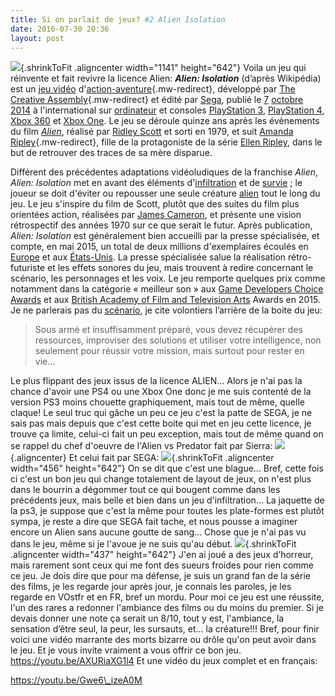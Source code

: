 ```yaml
---
title: Si on parlait de jeux? #2 Alien Isolation
date: 2016-07-30 20:36
layout: post
---
```


![](http://download.tuxfamily.org/passionlinux/images/jpg/Alien-Isolation.jpg){.shrinkToFit
.aligncenter width="1141" height="642"} Voila un jeu qui réinvente et
fait revivre la licence Alien: ***<span class="lang-en" lang="en">Alien:
Isolation</span>*** (d’après Wikipédia) est un [jeu
vidéo](https://fr.wikipedia.org/wiki/Jeu_vid%C3%A9o "Jeu vidéo")
d'[action-aventure](https://fr.wikipedia.org/wiki/Jeu_vid%C3%A9o_d%27action-aventure "Jeu vidéo d'action-aventure"){.mw-redirect},
développé par [The Creative
Assembly](https://fr.wikipedia.org/wiki/The_Creative_Assembly "The Creative Assembly"){.mw-redirect}
et édité par [Sega](https://fr.wikipedia.org/wiki/Sega "Sega"), publié
le
<time class="nowrap date-lien" datetime="2014-10-07">[7](https://fr.wikipedia.org/wiki/7_octobre "7 octobre")
[octobre](https://fr.wikipedia.org/wiki/Octobre_2014 "Octobre 2014")
[2014](https://fr.wikipedia.org/wiki/2014_en_jeu_vid%C3%A9o "2014 en jeu vidéo")</time>
à l'international sur
[ordinateur](https://fr.wikipedia.org/wiki/Compatible_PC "Compatible PC")
et consoles [PlayStation
3](https://fr.wikipedia.org/wiki/PlayStation_3 "PlayStation 3"),
[PlayStation
4](https://fr.wikipedia.org/wiki/PlayStation_4 "PlayStation 4"), [Xbox
360](https://fr.wikipedia.org/wiki/Xbox_360 "Xbox 360") et [Xbox
One](https://fr.wikipedia.org/wiki/Xbox_One "Xbox One"). Le jeu se
déroule quinze ans après les évènements du film *<span class="lang-en"
lang="en">[Alien](https://fr.wikipedia.org/wiki/Alien_%28film%29 "Alien (film)")</span>*,
réalisé par [Ridley
Scott](https://fr.wikipedia.org/wiki/Ridley_Scott "Ridley Scott") et
sorti en 1979, et suit [Amanda
Ripley](https://fr.wikipedia.org/wiki/Personnages_de_Alien#Amanda_Ripley "Personnages de Alien"){.mw-redirect},
fille de la protagoniste de la série [Ellen
Ripley](https://fr.wikipedia.org/wiki/Ellen_Ripley "Ellen Ripley"), dans
le but de retrouver des traces de sa mère disparue.  
<!--more-->  
Différent des précédentes adaptations vidéoludiques de la franchise
*<span class="lang-en" lang="en">Alien</span>*, *<span class="lang-en"
lang="en">Alien: Isolation</span>* met en avant des éléments
d'[infiltration](https://fr.wikipedia.org/wiki/Jeu_d%27infiltration "Jeu d'infiltration")
et de
[survie](https://fr.wikipedia.org/wiki/Survival_horror "Survival horror") ;
le joueur se doit d'éviter ou repousser une seule créature
[alien](https://fr.wikipedia.org/wiki/Alien_%28cr%C3%A9ature%29 "Alien (créature)")
tout le long du jeu. Le jeu s'inspire du film de Scott, plutôt que des
suites du film plus orientées action, réalisées par [James
Cameron](https://fr.wikipedia.org/wiki/James_Cameron "James Cameron"),
et présente une vision rétrospectif des années 1970 sur ce que serait le
futur. Après publication, *<span class="lang-en" lang="en">Alien:
Isolation</span>* est généralement bien accueilli par la presse
spécialisée, et compte, en mai 2015, un total de deux millions
d'exemplaires écoulés en
[Europe](https://fr.wikipedia.org/wiki/Europe "Europe") et aux
[États-Unis](https://fr.wikipedia.org/wiki/%C3%89tats-Unis "États-Unis").
La presse spécialisée salue la réalisation rétro-futuriste et les effets
sonores du jeu, mais trouvent à redire concernant le scénario, les
personnages et les voix. Le jeu remporte quelques prix comme notamment
dans la catégorie <span class="citation">« meilleur son »</span> aux
[Game Developers Choice
Awards](https://fr.wikipedia.org/wiki/Game_Developers_Choice_Awards "Game Developers Choice Awards")
et aux [British Academy of Film and Television
Arts](https://fr.wikipedia.org/wiki/British_Academy_of_Film_and_Television_Arts "British Academy of Film and Television Arts")
Awards en 2015. Je ne parlerais pas du
[scénario](https://fr.wikipedia.org/wiki/Alien:_Isolation#Sc.C3.A9nario),
je cite volontiers l’arrière de la boite du jeu:  

> Sous armé et insuffisamment préparé, vous devez récupérer des
> ressources, improviser des solutions et utiliser votre intelligence,
> non seulement pour réussir votre mission, mais surtout pour rester en
> vie...
> </p>

Le plus flippant des jeux issus de la licence ALIEN... Alors je n'ai pas
la chance d'avoir une PS4 ou une Xbox One donc je me suis contenté de la
version PS3 moins chouette graphiquement, mais tout de même, quelle
claque! Le seul truc qui gâche un peu ce jeu c'est la patte de SEGA, je
ne sais pas mais depuis que c'est cette boite qui met en jeu cette
licence, je trouve ça limite, celui-ci fait un peu exception, mais tout
de même quand on se rappel du chef d'oeuvre de l'Alien vs Predator fait
par Sierra:
![](http://download.tuxfamily.org/passionlinux/images/jpg/Alien-vs-Predator%2b2%2bPH.jpg){.aligncenter}
Et celui fait par SEGA:
![](http://download.tuxfamily.org/passionlinux/images/jpg/Aliens%2bvs%2bPredator.jpg){.shrinkToFit
.aligncenter width="456" height="642"} On se dit que c'est une blague...
Bref, cette fois ci c'est un bon jeu qui change totalement de layout de
jeux, on n'est plus dans le bourrin a dégommer tout ce qui bougent comme
dans les précédents jeux, mais belle et bien dans un jeu
d'infiltration... La jaquette de la ps3, je suppose que c'est la même
pour toutes les plate-formes est plutôt sympa, je reste a dire que SEGA
fait tache, et nous pousse a imaginer encore un Alien sans aucune goutte
de sang... Chose que je n'ai pas vu dans le jeu, même si je l'avoue je
ne suis qu'au début.
![](http://download.tuxfamily.org/passionlinux/images/jpg/Alien_Isolation_PS3_3D.jpg){.shrinkToFit
.aligncenter width="437" height="642"} J'en ai joué a des jeux
d’horreur, mais rarement sont ceux qui me font des sueurs froides pour
rien comme ce jeu. Je dois dire que pour ma défense, je suis un grand
fan de la série des films, je les regarde jour après jour, je connais
les paroles, je les regarde en VOstfr et en FR, bref un mordu. Pour moi
ce jeu est une réussite, l'un des rares a redonner l'ambiance des films
ou du moins du premier. Si je devais donner une note ça serait un 8/10,
tout y est, l'ambiance, la sensation d’être seul, la peur, les sursauts,
et... la créature!!! Bref, pour finir voici une vidéo marrante des morts
bizarre ou drôle qu'on peut avoir dans le jeu. Et je vous invite
vraiment a vous offrir ce bon jeu. https://youtu.be/AXURiaXG1l4 Et une
vidéo du jeux complet et en français: 

https://youtu.be/Gwe6\_izeA0M
